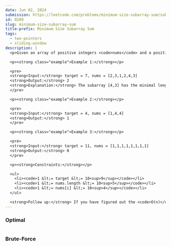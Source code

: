 ```yaml
---
date: Jun 02, 2024
submission: https://leetcode.com/problems/minimum-size-subarray-sum/submissions/1275513577
id: 0209
slug: minimum-size-subarray-sum
title-prefix: Minimum Size Subarray Sum
tags:
  - two-pointers
  - sliding-window
description: |
  <p>Given an array of positive integers <code>nums</code> and a positive integer <code>target</code>, return <em>the <strong>minimal length</strong> of a </em><span data-keyword="subarray-nonempty"><em>subarray</em></span><em> whose sum is greater than or equal to</em> <code>target</code>. If there is no such subarray, return <code>0</code> instead.</p>

  <p><strong class="example">Example 1:</strong></p>

  <pre>
  <strong>Input:</strong> target = 7, nums = [2,3,1,2,4,3]
  <strong>Output:</strong> 2
  <strong>Explanation:</strong> The subarray [4,3] has the minimal length under the problem constraint.
  </pre>

  <p><strong class="example">Example 2:</strong></p>

  <pre>
  <strong>Input:</strong> target = 4, nums = [1,4,4]
  <strong>Output:</strong> 1
  </pre>

  <p><strong class="example">Example 3:</strong></p>

  <pre>
  <strong>Input:</strong> target = 11, nums = [1,1,1,1,1,1,1,1]
  <strong>Output:</strong> 0
  </pre>

  <p><strong>Constraints:</strong></p>

  <ul>
    <li><code>1 &lt;= target &lt;= 10<sup>9</sup></code></li>
    <li><code>1 &lt;= nums.length &lt;= 10<sup>5</sup></code></li>
    <li><code>1 &lt;= nums[i] &lt;= 10<sup>4</sup></code></li>
  </ul>

  <strong>Follow up:</strong> If you have figured out the <code>O(n)</code> solution, try coding another solution of which the time complexity is <code>O(n log(n))</code>.
---
```


### Optimal

```ts {include="index.ts"}

```

### Brute-Force

```ts {include="bruteforce.ts"}

```
